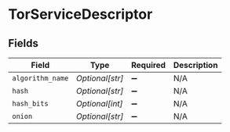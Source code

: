# TorServiceDescriptor


## Fields

| Field              | Type               | Required           | Description        |
| ------------------ | ------------------ | ------------------ | ------------------ |
| `algorithm_name`   | *Optional[str]*    | :heavy_minus_sign: | N/A                |
| `hash`             | *Optional[str]*    | :heavy_minus_sign: | N/A                |
| `hash_bits`        | *Optional[int]*    | :heavy_minus_sign: | N/A                |
| `onion`            | *Optional[str]*    | :heavy_minus_sign: | N/A                |